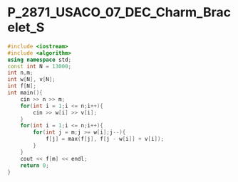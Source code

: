 # P_2871_USACO_07_DEC_Charm_Bracelet_S

<style scoped>
@import '/public/css/cpp.css';
</style>


```cpp
#include <iostream>
#include <algorithm>
using namespace std;
const int N = 13000;
int n,m; 
int w[N], v[N];
int f[N];
int main(){
    cin >> n >> m;
    for(int i = 1;i <= n;i++){
        cin >> w[i] >> v[i];
    }
    for(int i = 1;i <= n;i++){
        for(int j = m;j >= w[i];j--){
            f[j] = max(f[j], f[j - w[i]] + v[i]);
        }
    }
    cout << f[m] << endl;
    return 0;
}  
```
    